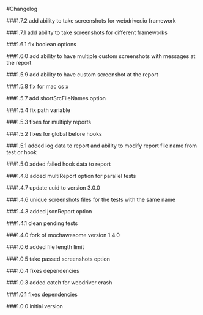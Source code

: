 #Changelog

###1.7.2
add ability to take screenshots for webdriver.io framework

###1.7.1
add ability to take screenshots for different frameworks

###1.6.1
fix boolean options

###1.6.0
add ability to have multiple custom screenshots with messages at the report

###1.5.9
add ability to have custom screenshot at the report

###1.5.8
fix for mac os x

###1.5.7
add shortSrcFileNames option

###1.5.4
fix path variable

###1.5.3
fixes for multiply reports

###1.5.2
fixes for global before hooks

###1.5.1
added log data to report and ability to modify report file name from test or hook

###1.5.0
added failed hook data to report

###1.4.8
added multiReport option for parallel tests

###1.4.7
update uuid to version 3.0.0

###1.4.6
unique screenshots files for the tests with the same name

###1.4.3
added jsonReport option

###1.4.1
clean pending tests

###1.4.0
fork of mochawesome version 1.4.0

###1.0.6
added file length limit

###1.0.5
take passed screenshots option

###1.0.4
fixes dependencies

###1.0.3
added catch for webdriver crash

###1.0.1
fixes dependencies

###1.0.0
initial version
